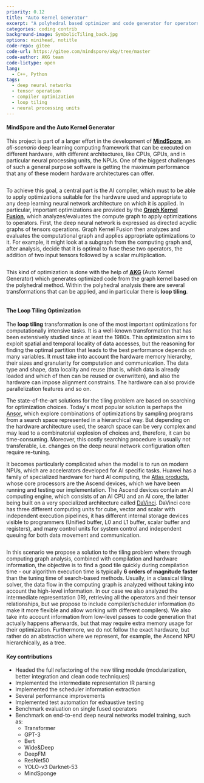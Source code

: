 ```yaml
---
priority: 0.12
title: "Auto Kernel Generator"
excerpt: "A polyhedral based optimizer and code generator for operators in deep neural networks"
categories: coding contrib
background-image: SymbolicTiling_back.jpg
options: minihead, notitle
code-repo: gitee
code-url: https://gitee.com/mindspore/akg/tree/master
code-author: AKG team
code-lictype: open
lang:
  - C++, Python
tags:
  - deep neural networks
  - tensor operation
  - compiler optimization
  - loop tiling
  - neural processing units
---
```


#### MindSpore and the Auto Kernel Generator

This project is part of a larger effort in the development of [**MindSpore**][mindspore], an *all-scenario* deep learning computing framework that can be executed on different hardware, with different architectures, like CPUs, GPUs, and in particular neural processing units, the NPUs.
One of the biggest challenges of such a general purpose software is getting the maximum performance that any of these modern hardware architectures can offer.

<div class="box alt">
  <div class="row uniform 50%">
    <div class="12u">
      <span class="image fit">
		<img src="{{ site.baseurl }}/images/SymbolicTiling_MindSpore.jpg" alt="" />
      </span>
    </div>
  </div>
</div>

To achieve this goal, a central part is the AI compiler, which must to be able to apply optimizations suitable for the hardware used and appropriate to any deep learning neural network architecture on which it is applied.
In particular, important optimizations are provided by the [**Graph Kernel Fusion**][graph_kernel], which analyzes/evaluates the compute graph to apply optimizations to operators.
First, the deep neural network is expressed as directed acyclic graphs of tensors operations.
Graph Kernel Fusion then analyzes and evaluates the computational graph and applies appropriate optimizations to it.
For example, it might look at a subgraph from the computing graph and, after analysis, decide that it is optimal to fuse these two operators, the addition of two input tensors followed by a scalar multiplication.

<div class="box alt">
  <div class="row uniform 50%">
    <div class="12u">
      <span class="image fit">
		<img src="{{ site.baseurl }}/images/SymbolicTiling_GraphKernelFusion.jpg" alt="" />
      </span>
    </div>
  </div>
</div>

This kind of optimization is done with the help of [**AKG**][akg] (Auto Kernel Generator) which generates optimized code from the graph kernel based on the polyhedral method.
Within the polyhedral analysis there are several transformations that can be applied, and in particular there is **loop tiling**.

<div class="box alt">
  <div class="row uniform 50%">
    <div class="12u">
      <span class="image fit">
		<img src="{{ site.baseurl }}/images/SymbolicTiling_AKG.jpg" alt="" />
      </span>
    </div>
  </div>
</div>


#### The Loop Tiling Optimization 

The **loop tiling** transformation is one of the most important optimizations for computationally intensive tasks.
It is a well-known transformation that has been extensively studied since at least the 1980s.
This optimization aims to exploit spatial and temporal locality of data accesses, but the reasoning for finding the optimal partition that leads to the best performance depends on many variables.
It must take into account the hardware memory hierarchy, their sizes and granularity for computation and communication.
The data type and shape, data locality and reuse (that is, which data is already loaded and which of then can be reused or overwritten), and also the hardware can impose alignment constrains.
The hardware can also provide parallelization features and so on.

The state-of-the-art solutions for the tiling problem are based on searching for optimization choices.
Today's most popular solution is perhaps the [Ansor][ansor], which explore combinations of optimizations by sampling programs from a search space represented in a hierarchical way.
But depending on the hardware architecture used, the search space can be very complex and may lead to a combinatorial explosion of choices and, therefore, it can be time-consuming. 
Moreover, this costly searching procedure is usually not transferable, i.e. changes on
the deep neural network configuration often require re-tuning.

It becomes particularly complicated when the model is to run on modern NPUs, which are accelerators developed for AI specific tasks.
Huawei has a family of specialized hardware for hard AI computing, the [Atlas products][atlas], whose core processors are the Ascend devices, which we have been running and testing our implementation.
The Ascend devices contain an AI computing engine, which consists of an AI CPU and an AI core, the latter being built on a very specialized architecture called [DaVinci][davinci].
DaVinci core has three different computing units for cube, vector and scalar with independent execution pipelines, it has different internal storage devices visible to programmers (Unified buffer, L0 and L1 buffer, scalar buffer and registers), and many control units for system control and independent queuing for both data movement and communication.

<div class="box alt">
  <div class="row uniform 50%">
    <div class="12u">
      <span class="image fit">
		<img src="{{ site.baseurl }}/images/SymbolicTiling_DaVinci.jpg" alt="" />
      </span>
    </div>
  </div>
</div>

In this scenario we propose a solution to the tiling problem where through computing graph analysis, combined with compilation and hardware information, the objective is to find a good tile quickly during compilation time - our algorithm execution time is typically **6 orders of magnitude faster** than the tuning time of search-based methods.
Usually, in a classical tiling solver, the data flow in the computing graph is analyzed without taking into account the high-level information.
In our case we also analyzed the intermediate representation (IR), retrieving all the operators and their tensor relationships, but we propose to include compiler/scheduler information (to make it more flexible and allow working with different compilers).
We also take into account information from low-level passes to code generation that actually happens afterwards, but that may require extra memory usage for their optimization.
Furthermore, we do not follow the exact hardware, but rather do an abstraction where we represent, for example, the Ascend NPU hierarchically, as a tree.


#### Key contributions

- Headed the full refactoring of the new tiling module (modularization, better integration and clean code techniques)
- Implemented the intermediate representation IR parsing
- Implemented the scheduler information extraction
- Several performance improvements
- Implemented test automation for exhaustive testing
- Benchmark evaluation on single fused operators
- Benchmark on end-to-end deep neural networks model training, such as:
  * Transformer
  * GPT-3
  * Bert
  * Wide&Deep
  * DeepFM
  * ResNet50
  * YOLO-v3 Darknet-53
  * MindSponge


<!---
Links to external and internal sites.
-->
[mindspore]: https://www.mindspore.cn/en
[graph_kernel]: https://www.mindspore.cn/tutorials/experts/en/r1.9/debug/graph_fusion_engine.html
[akg]: https://gitee.com/mindspore/akg/tree/master
[ansor]: https://www.usenix.org/conference/osdi20/presentation/zheng
[atlas]: https://e.huawei.com/in/products/cloud-computing-dc/atlas
[davinci]: https://doi.org/10.1109/HOTCHIPS.2019.8875654